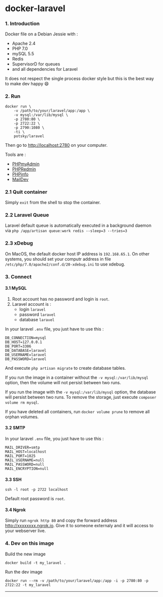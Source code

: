 # docker-laravel

### 1. Introduction

Docker file on a Debian Jessie with :

- Apache 2.4
- PHP 7.0
- mySQL 5.5
- Redis 
- SupervisorD for queues
- and all dependencies for Laravel

It does not respect the single process docker style but this is the best way to make dev happy 😄

### 2. Run

```
docker run \
	-v /path/to/your/laravel/app:/app \
	-v mysql:/var/lib/mysql \
	-p 2780:80 \
	-p 2722:22 \
	-p 2790:1080 \
	-ti \
	potsky/laravel
```

Then go to <http://localhost:2780> on your computer.

Tools are :

- [PHPmyAdmin](http://localhost:2780/app_tools/phpmyadmin/)
- [PHPRedmin](http://localhost:2780/app_tools/phpredmin/public/)
- [PHPinfo](http://localhost:2780/app_tools/php_info.php)
- [MailDev](http://localhost:2790)

### 2.1 Quit container

Simply `exit` from the shell to stop the container.

### 2.2 Laravel Queue

Laravel default queue is automatically executed in a background daemon via `php /app/artisan queue:work redis --sleep=3 --tries=3`

### 2.3 xDebug

On MacOS, the default docker host IP address is `192.168.65.1`. On other systems, you should set your computr address in file `/etc/php/7.0/apache2/conf.d/20-xdebug.ini` to use xdebug.

### 3. Connect

#### 3.1 MySQL

1. Root account has no password and login is `root`.
2. Laravel account is :
	- login `laravel`
	- password `laravel`
	- database `laravel`
	
In your laravel `.env` file, you just have to use this :

```
DB_CONNECTION=mysql
DB_HOST=127.0.0.1
DB_PORT=3306
DB_DATABASE=laravel
DB_USERNAME=laravel
DB_PASSWORD=laravel
```

And execute `php artisan migrate` to create database tables.

If you run the image in a container without the `-v mysql:/var/lib/mysql` option, then the volume will not persist between two runs.

If you run the image with the `-v mysql:/var/lib/mysql` option, the database will persist between two runs. To remove the storage, just execute `composer volume rm mysql`.
 
If you have deleted all containers, run `docker volume prune` to remove all orphan volumes.

#### 3.2 SMTP

In your laravel `.env` file, you just have to use this :

```
MAIL_DRIVER=smtp
MAIL_HOST=localhost
MAIL_PORT=1025
MAIL_USERNAME=null
MAIL_PASSWORD=null
MAIL_ENCRYPTION=null
```

#### 3.3 SSH

```
ssh -l root -p 2722 localhost
```

Default root password is `root`.


#### 3.4 Ngrok

Simply run `ngrok http 80` and copy the forward address <http://xxxxxxxx.ngrok.io>. Give it to someone externaly and it will access to your webserver live.


### 4. Dev on this image

Build the new image

```
docker build -t my_laravel .
```

Run the dev image

```
docker run --rm -v /path/to/your/laravel/app:/app -i -p 2780:80 -p 2722:22 -t my_laravel
```

---
